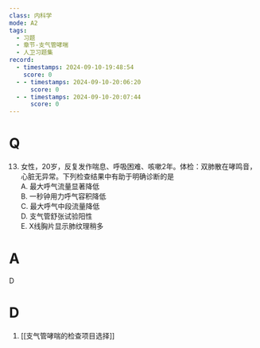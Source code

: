 ```yaml
---
class: 内科学
mode: A2
tags:
  - 习题
  - 章节-支气管哮喘
  - 人卫习题集
record:
  - timestamps: 2024-09-10-19:48:54
    score: 0
  - - timestamps: 2024-09-10-20:06:20
      score: 0
  - - timestamps: 2024-09-10-20:07:44
      score: 0
---
```


# Q
13. 女性，20岁，反复发作喘息、呼吸困难、咳嗽2年。体检：双肺散在哮鸣音，心脏无异常。下列检查结果中有助于明确诊断的是  
A. 最大呼气流量显著降低  
B. 一秒钟用力呼气容积降低  
C. 最大呼气中段流量降低  
D. 支气管舒张试验阳性  
E. X线胸片显示肺纹理稍多  

# A
D
# D
1. [[支气管哮喘的检查项目选择]]